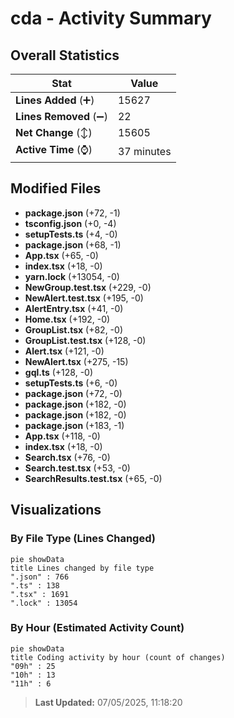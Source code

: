 # cda - Activity Summary 

## Overall Statistics

| Stat                   | Value                                                             |
| ---------------------- | ----------------------------------------------------------------- |
| **Lines Added** (➕)   | 15627                                          |
| **Lines Removed** (➖) | 22                                        |
| **Net Change** (↕)    | 15605                |
| **Active Time** (⌚)   | 37 minutes |


## Modified Files
- **package.json** (+72, -1)
- **tsconfig.json** (+0, -4)
- **setupTests.ts** (+4, -0)
- **package.json** (+68, -1)
- **App.tsx** (+65, -0)
- **index.tsx** (+18, -0)
- **yarn.lock** (+13054, -0)
- **NewGroup.test.tsx** (+229, -0)
- **NewAlert.test.tsx** (+195, -0)
- **AlertEntry.tsx** (+41, -0)
- **Home.tsx** (+192, -0)
- **GroupList.tsx** (+82, -0)
- **GroupList.test.tsx** (+128, -0)
- **Alert.tsx** (+121, -0)
- **NewAlert.tsx** (+275, -15)
- **gql.ts** (+128, -0)
- **setupTests.ts** (+6, -0)
- **package.json** (+72, -0)
- **package.json** (+182, -0)
- **package.json** (+182, -0)
- **package.json** (+183, -1)
- **App.tsx** (+118, -0)
- **index.tsx** (+18, -0)
- **Search.tsx** (+76, -0)
- **Search.test.tsx** (+53, -0)
- **SearchResults.test.tsx** (+65, -0)

## Visualizations

### By File Type (Lines Changed)

```mermaid
pie showData
title Lines changed by file type
".json" : 766
".ts" : 138
".tsx" : 1691
".lock" : 13054
```

### By Hour (Estimated Activity Count)

```mermaid
pie showData
title Coding activity by hour (count of changes)
"09h" : 25
"10h" : 13
"11h" : 6
```


> **Last Updated:** 07/05/2025, 11:18:20